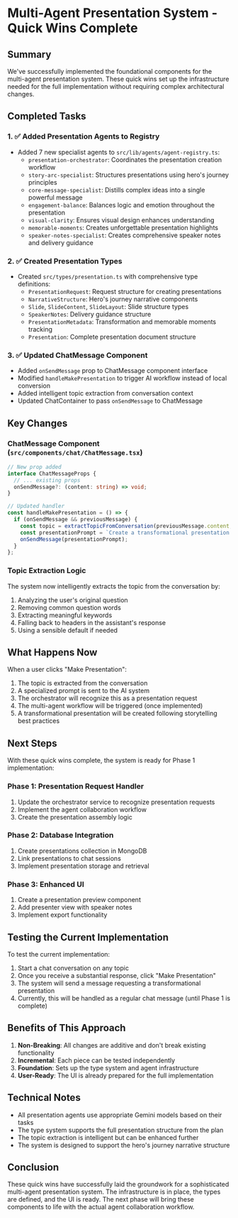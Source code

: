# Multi-Agent Presentation System - Quick Wins Complete

## Summary

We've successfully implemented the foundational components for the multi-agent presentation system. These quick wins set up the infrastructure needed for the full implementation without requiring complex architectural changes.

## Completed Tasks

### 1. ✅ Added Presentation Agents to Registry
- Added 7 new specialist agents to `src/lib/agents/agent-registry.ts`:
  - `presentation-orchestrator`: Coordinates the presentation creation workflow
  - `story-arc-specialist`: Structures presentations using hero's journey principles
  - `core-message-specialist`: Distills complex ideas into a single powerful message
  - `engagement-balance`: Balances logic and emotion throughout the presentation
  - `visual-clarity`: Ensures visual design enhances understanding
  - `memorable-moments`: Creates unforgettable presentation highlights
  - `speaker-notes-specialist`: Creates comprehensive speaker notes and delivery guidance

### 2. ✅ Created Presentation Types
- Created `src/types/presentation.ts` with comprehensive type definitions:
  - `PresentationRequest`: Request structure for creating presentations
  - `NarrativeStructure`: Hero's journey narrative components
  - `Slide`, `SlideContent`, `SlideLayout`: Slide structure types
  - `SpeakerNotes`: Delivery guidance structure
  - `PresentationMetadata`: Transformation and memorable moments tracking
  - `Presentation`: Complete presentation document structure

### 3. ✅ Updated ChatMessage Component
- Added `onSendMessage` prop to ChatMessage component interface
- Modified `handleMakePresentation` to trigger AI workflow instead of local conversion
- Added intelligent topic extraction from conversation context
- Updated ChatContainer to pass `onSendMessage` to ChatMessage

## Key Changes

### ChatMessage Component (`src/components/chat/ChatMessage.tsx`)
```typescript
// New prop added
interface ChatMessageProps {
  // ... existing props
  onSendMessage?: (content: string) => void;
}

// Updated handler
const handleMakePresentation = () => {
  if (onSendMessage && previousMessage) {
    const topic = extractTopicFromConversation(previousMessage.content, message.content);
    const presentationPrompt = `Create a transformational presentation about ${topic} that guides the audience from their current reality to a better future`;
    onSendMessage(presentationPrompt);
  }
};
```

### Topic Extraction Logic
The system now intelligently extracts the topic from the conversation by:
1. Analyzing the user's original question
2. Removing common question words
3. Extracting meaningful keywords
4. Falling back to headers in the assistant's response
5. Using a sensible default if needed

## What Happens Now

When a user clicks "Make Presentation":
1. The topic is extracted from the conversation
2. A specialized prompt is sent to the AI system
3. The orchestrator will recognize this as a presentation request
4. The multi-agent workflow will be triggered (once implemented)
5. A transformational presentation will be created following storytelling best practices

## Next Steps

With these quick wins complete, the system is ready for Phase 1 implementation:

### Phase 1: Presentation Request Handler
1. Update the orchestrator service to recognize presentation requests
2. Implement the agent collaboration workflow
3. Create the presentation assembly logic

### Phase 2: Database Integration
1. Create presentations collection in MongoDB
2. Link presentations to chat sessions
3. Implement presentation storage and retrieval

### Phase 3: Enhanced UI
1. Create a presentation preview component
2. Add presenter view with speaker notes
3. Implement export functionality

## Testing the Current Implementation

To test the current implementation:
1. Start a chat conversation on any topic
2. Once you receive a substantial response, click "Make Presentation"
3. The system will send a message requesting a transformational presentation
4. Currently, this will be handled as a regular chat message (until Phase 1 is complete)

## Benefits of This Approach

1. **Non-Breaking**: All changes are additive and don't break existing functionality
2. **Incremental**: Each piece can be tested independently
3. **Foundation**: Sets up the type system and agent infrastructure
4. **User-Ready**: The UI is already prepared for the full implementation

## Technical Notes

- All presentation agents use appropriate Gemini models based on their tasks
- The type system supports the full presentation structure from the plan
- The topic extraction is intelligent but can be enhanced further
- The system is designed to support the hero's journey narrative structure

## Conclusion

These quick wins have successfully laid the groundwork for a sophisticated multi-agent presentation system. The infrastructure is in place, the types are defined, and the UI is ready. The next phase will bring these components to life with the actual agent collaboration workflow.
